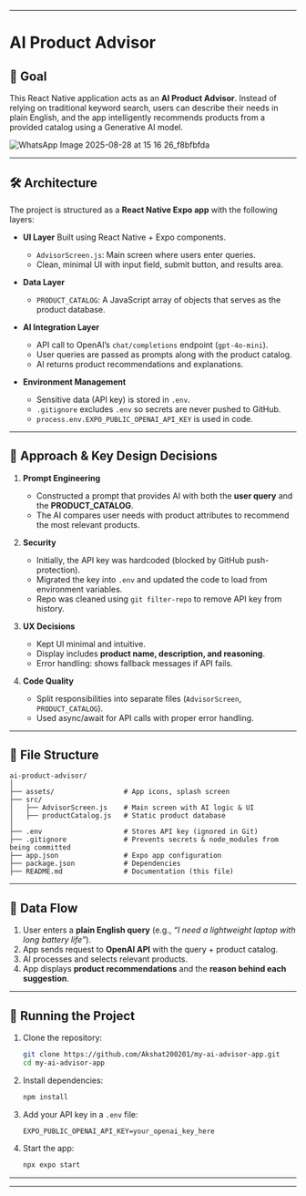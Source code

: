 
---

# AI Product Advisor

## 📌 Goal

This React Native application acts as an **AI Product Advisor**. Instead of relying on traditional keyword search, users can describe their needs in plain English, and the app intelligently recommends products from a provided catalog using a Generative AI model.

![WhatsApp Image 2025-08-28 at 15 16 26_f8bfbfda](https://github.com/user-attachments/assets/81b8dcf1-a5cf-461a-b270-8e18e8173f1e)


---

## 🛠️ Architecture

The project is structured as a **React Native Expo app** with the following layers:

* **UI Layer**
  Built using React Native + Expo components.

  * `AdvisorScreen.js`: Main screen where users enter queries.
  * Clean, minimal UI with input field, submit button, and results area.

* **Data Layer**

  * `PRODUCT_CATALOG`: A JavaScript array of objects that serves as the product database.

* **AI Integration Layer**

  * API call to OpenAI’s `chat/completions` endpoint (`gpt-4o-mini`).
  * User queries are passed as prompts along with the product catalog.
  * AI returns product recommendations and explanations.

* **Environment Management**

  * Sensitive data (API key) is stored in `.env`.
  * `.gitignore` excludes `.env` so secrets are never pushed to GitHub.
  * `process.env.EXPO_PUBLIC_OPENAI_API_KEY` is used in code.

---

## 🎨 Approach & Key Design Decisions

1. **Prompt Engineering**

   * Constructed a prompt that provides AI with both the **user query** and the **PRODUCT\_CATALOG**.
   * The AI compares user needs with product attributes to recommend the most relevant products.

2. **Security**

   * Initially, the API key was hardcoded (blocked by GitHub push-protection).
   * Migrated the key into `.env` and updated the code to load from environment variables.
   * Repo was cleaned using `git filter-repo` to remove API key from history.

3. **UX Decisions**

   * Kept UI minimal and intuitive.
   * Display includes **product name, description, and reasoning**.
   * Error handling: shows fallback messages if API fails.

4. **Code Quality**

   * Split responsibilities into separate files (`AdvisorScreen`, `PRODUCT_CATALOG`).
   * Used async/await for API calls with proper error handling.

---

## 📂 File Structure

```
ai-product-advisor/
│
├── assets/                 # App icons, splash screen
├── src/
│   ├── AdvisorScreen.js    # Main screen with AI logic & UI
│   ├── productCatalog.js   # Static product database
│
├── .env                    # Stores API key (ignored in Git)
├── .gitignore              # Prevents secrets & node_modules from being committed
├── app.json                # Expo app configuration
├── package.json            # Dependencies
├── README.md               # Documentation (this file)
```

---

## 🔄 Data Flow

1. User enters a **plain English query** (e.g., *“I need a lightweight laptop with long battery life”*).
2. App sends request to **OpenAI API** with the query + product catalog.
3. AI processes and selects relevant products.
4. App displays **product recommendations** and the **reason behind each suggestion**.

---

## 🚀 Running the Project

1. Clone the repository:

   ```bash
   git clone https://github.com/Akshat200201/my-ai-advisor-app.git
   cd my-ai-advisor-app
   ```

2. Install dependencies:

   ```bash
   npm install
   ```

3. Add your API key in a `.env` file:

   ```
   EXPO_PUBLIC_OPENAI_API_KEY=your_openai_key_here
   ```

4. Start the app:

   ```bash
   npx expo start
   ```

---



---
